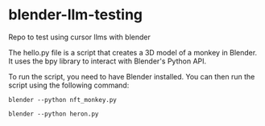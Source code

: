 # blender-llm-testing
Repo to test using cursor llms with blender


The hello.py file is a script that creates a 3D model of a monkey in Blender. It uses the bpy library to interact with Blender's Python API.

To run the script, you need to have Blender installed. You can then run the script using the following command:

```
blender --python nft_monkey.py
```

```
blender --python heron.py   
```




